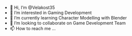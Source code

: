 - 👋 Hi, I’m @Velakost35
- 👀 I’m interested in Gaming Development
- 🌱 I’m currently learning Character Modelling with Blender
- 💞️ I’m looking to collaborate on Game Development Team
- 📫 How to reach me ...

<!---
Velakost35/Velakost35 is a ✨ special ✨ repository because its `README.md` (this file) appears on your GitHub profile.
You can click the Preview link to take a look at your changes.
--->
